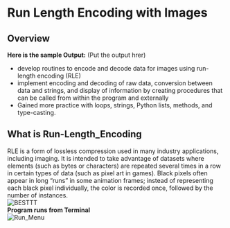 # Run Length Encoding with Images
## Overview
**Here is the sample Output:** (Put the output hrer) <br>
- develop routines to encode and decode data for images using run-length encoding (RLE) <br>
- implement encoding and decoding of raw data, conversion between data and strings, and display of information by creating procedures that can be called from within the program and externally <br>
-	Gained more practice with loops, strings, Python lists, methods, and type-casting. <br>

## What is Run-Length_Encoding
RLE is a form of lossless compression used in many industry applications, including imaging. It is intended to take advantage of datasets where elements (such as bytes or characters) are repeated several times in a row in certain types of data (such as pixel art in games). Black pixels often appear in long “runs” in some animation frames; instead of representing each black pixel individually, the color is recorded once, followed by the number of instances. <br>
![BESTTT](https://github.com/Neil-Patel-12/Run_Length_Encoding_with_Images/assets/108227267/20a6f500-5b54-443a-8185-49f2a2d23e5c) <br>
**Program runs from Terminal** <br>
![Run_Menu](https://github.com/Neil-Patel-12/Run_Length_Encoding_with_Images/assets/108227267/8735481f-6397-422c-9b0d-e36505b1a8a1) <br>



